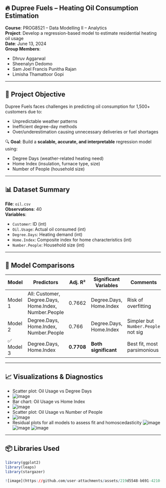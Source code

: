 ## 🔥 Dupree Fuels – Heating Oil Consumption Estimation

**Course**: PROG8521 – Data Modelling II – Analytics  
**Project**: Develop a regression-based model to estimate residential heating oil usage  
**Date**: June 13, 2024  
**Group Members**:
- Dhruv Aggarwal  
- Sheenalyn Dedomo  
- Sam Joel Francis Punitha Rajan  
- Limisha Thamattoor Gopi

---

## 🚀 Project Objective

Dupree Fuels faces challenges in predicting oil consumption for 1,500+ customers due to:
- Unpredictable weather patterns
- Inefficient degree-day methods
- Over/underestimation causing unnecessary deliveries or fuel shortages

🔍 **Goal**: Build a **scalable, accurate, and interpretable** regression model using:
- Degree Days (weather-related heating need)
- Home Index (insulation, furnace type, size)
- Number of People (household size)

---

## 📊 Dataset Summary

**File**: `oil.csv`  
**Observations**: 40  
**Variables**:
- `Customer`: ID (int)
- `Oil.Usage`: Actual oil consumed (int)
- `Degree.Days`: Heating demand (int)
- `Home.Index`: Composite index for home characteristics (int)
- `Number.People`: Household size (int)

---

## 🧠 Model Comparisons

| Model   | Predictors                             | Adj. R² | Significant Variables     | Comments                             |
|---------|----------------------------------------|---------|----------------------------|--------------------------------------|
| Model 1 | All: Customer, Degree.Days, Home.Index, Number.People | 0.7662  | Degree.Days, Home.Index   | Risk of overfitting                  |
| Model 2 | Degree.Days, Home.Index, Number.People | 0.766   | Degree.Days, Home.Index   | Simpler but `Number.People` not sig |
| ✅ Model 3 | Degree.Days, Home.Index                  | **0.7708** | **Both significant**        | Best fit, most parsimonious          |

---

## 📈 Visualizations & Diagnostics

- Scatter plot: Oil Usage vs Degree Days
- ![image](https://github.com/user-attachments/assets/d104667b-348d-433b-bc8e-f798fab5c034)
- Bar chart: Oil Usage vs Home Index
- ![image](https://github.com/user-attachments/assets/d93dddcb-730c-4acb-85fd-40cb60d6c268)
- Scatter plot: Oil Usage vs Number of People
- ![image](https://github.com/user-attachments/assets/01393a5d-2e74-4ce0-92f8-d6d6ad00c737)
- Residual plots for all models to assess fit and homoscedasticity
![image](https://github.com/user-attachments/assets/e86f8291-2764-4806-9a60-8a3e15a8a054)
![image](https://github.com/user-attachments/assets/9cd534db-9273-4299-89e9-75d40e97e7f1)
![image](https://github.com/user-attachments/assets/6b540444-4a91-4237-adf7-b189a7915a8f)

---

## 📦 Libraries Used

```r
library(ggplot2)
library(leaps)
library(stargazer)

![image](https://github.com/user-attachments/assets/219d5548-b691-4210-9a63-3e1dfabb6514)

